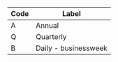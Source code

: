 | Code | Label                |
|------|----------------------|
| A    | Annual               |
| Q    | Quarterly            |
| B    | Daily - businessweek |
